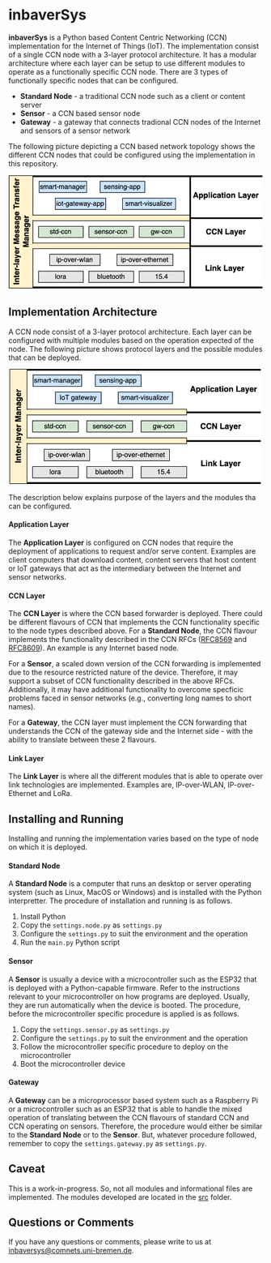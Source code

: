 # inbaverSys

**inbaverSys** is a Python based Content Centric Networking (CCN) implementation for the 
Internet of Things (IoT). The implementation consist of a single CCN node with a 3-layer 
protocol architecture. It has a modular architecture where each layer can be setup to
use different modules to operate as a functionally specific CCN node. There are 3 types 
of functionally specific nodes that can be configured.

- **Standard Node** - a traditional CCN node such as a client or content server
- **Sensor** - a CCN based sensor node
- **Gateway** - a gateway that connects tradional CCN nodes of the Internet and sensors of a sensor network

The following picture depicting a CCN based network topology shows the different CCN nodes 
that could be configured using the implementation in this repository.

<p align="center">
  <img src="./res/images/net-topology.png" width="600"/>
</p>


## Implementation Architecture

A CCN node consist of a 3-layer protocol architecture. Each layer can be configured with
multiple modules based on the operation expected of the node. The following picture shows 
protocol layers and the possible modules that can be deployed. 

<p align="center">
  <img src="./res/images/protocol-stack.png" width="500"/>
</p>

The description below explains purpose of the layers and the modules tha can be configured.

#### Application Layer

The **Application Layer** is configured on CCN nodes that require the deployment of
applications to request and/or serve content. Examples are client computers that download
content, content servers that host content or IoT gateways that act as the intermediary 
between the Internet and sensor networks.


#### CCN Layer

The **CCN Layer** is where the CCN based forwarder is deployed. There could be different 
flavours of CCN that implements the CCN functionality specific to the node types described
above. For a **Standard Node**, the CCN flavour implements the functionality described in 
the CCN RFCs ([RFC8569](https://datatracker.ietf.org/doc/html/rfc8569) and 
[RFC8609](https://datatracker.ietf.org/doc/html/rfc8609)). An example is any Internet
based node.

For a **Sensor**, a scaled down version of the CCN forwarding is implemented due to the
resource restricted nature of the device. Therefore, it may support a subset of CCN
functionality described in the above RFCs. Additionally, it may have additional
functionality to overcome specficic problems faced in sensor networks (e.g., converting 
long names to short names).

For a **Gateway**, the CCN layer must implement the CCN forwarding that understands the 
CCN of the gateway side and the Internet side - with the ability to translate between 
these 2 flavours.



#### Link Layer

The **Link Layer** is where all the different modules that is able to operate over link
technologies are implemented. Examples are, IP-over-WLAN, IP-over-Ethernet and LoRa.


## Installing and Running

Installing and running the implementation varies based on the type of node on which it is
deployed.

#### Standard Node

A **Standard Node** is a computer that runs an desktop or server operating system (such as 
Linux, MacOS or Windows) and is installed with the Python interpretter. The procedure
of installation and running is as follows.


1. Install Python
2. Copy the `settings.node.py` as `settings.py`
3. Configure the `settings.py` to suit the environment and the operation
4. Run the `main.py` Python script


#### Sensor

A **Sensor** is usually a device with a microcontroller such as the ESP32 that is deployed
with a Python-capable firmware. Refer to the instructions relevant to your microcontroller
on how programs are deployed. Usually, they are run automatically when the device is booted.
The procedure, before the microcontroller specific procedure is applied is as follows.

1. Copy the `settings.sensor.py` as `settings.py`
2. Configure the `settings.py` to suit the environment and the operation
3. Follow the microcontroller specific procedure to deploy on the microcontroller
4. Boot the microcontroller device


#### Gateway

A **Gateway** can be a microprocessor based system such as a Raspberry Pi or a microcontroller 
such as an ESP32 that is able to handle the mixed operation of translating between the CCN 
flavours of standard CCN and CCN operating on sensors. Therefore, the procedure would either
be similar to the **Standard Node** or to the **Sensor**. But, whatever procedure followed,
remember to copy the `settings.gateway.py` as `settings.py`.


## Caveat

This is a work-in-progress. So, not all modules and informational files are implemented. 
The modules developed are located in the [src](./src/) folder.



## Questions or Comments

If you have any questions or comments, please write to us at inbaversys@comnets.uni-bremen.de.

